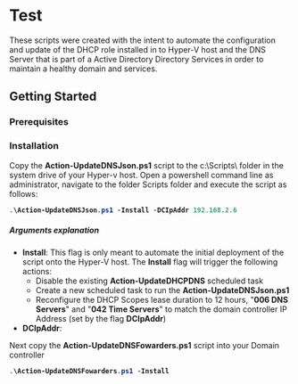 # Test
These scripts were created with the intent to automate the configuration and update of the DHCP role installed in to Hyper-V host and the DNS Server that is part of a Active Directory Directory Services in order to maintain a healthy domain and services.

## Getting Started

### Prerequisites

### Installation

Copy the <b>Action-UpdateDNSJson.ps1</b> script to the c:\Scripts\ folder in the system drive of your Hyper-v host. Open a powershell command line as administrator, navigate to the folder Scripts folder and execute the script as follows:
<b>
```powershell
.\Action-UpdateDNSJson.ps1 -Install -DCIpAddr 192.168.2.6
```
</b>

##### Arguments explanation
- <b>Install</b>: This flag is only meant to automate the initial deployment of the script onto the Hyper-V host. The <b>Install</b> flag will trigger the following actions:
  - Disable the existing <B>Action-UpdateDHCPDNS</B> scheduled task
  - Create a new scheduled task to run the <B>Action-UpdateDNSJson.ps1</B>
  - Reconfigure the DHCP Scopes lease duration to 12 hours, "<b>006 DNS Servers</b>" and "<b>042 Time Servers</b>" to match the domain controller IP Address (set by the flag <b>DCIpAddr</b>)
- <b>DCIpAddr</b>:

Next copy the <b>Action-UpdateDNSFowarders.ps1</b> script into your Domain controller
<b>
```powershell
.\Action-UpdateDNSFowarders.ps1 -Install
```
</b>
